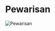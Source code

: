 # Pewarisan

![Pewarisan](https://user-images.githubusercontent.com/56226681/99922976-e90fb680-2d65-11eb-994a-f585c772e007.png)
